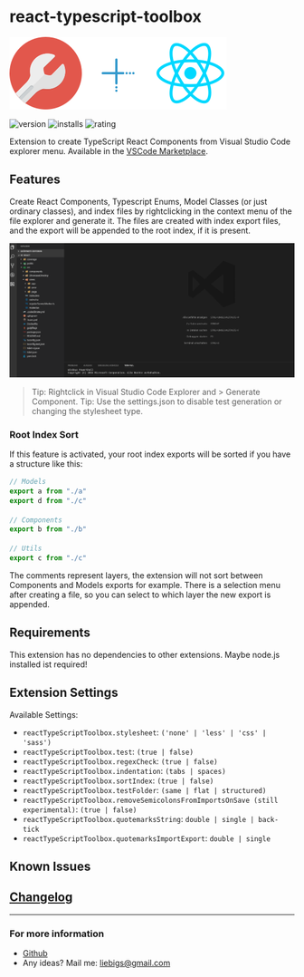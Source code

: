 # react-typescript-toolbox

![tool](images/logo.png)![plus](images/plus.png)![react](images/react.png)

![version](https://vsmarketplacebadge.apphb.com/version-short/svenliebig.react-typescript-toolbox.svg?style=flat-square)
![installs](https://vsmarketplacebadge.apphb.com/installs-short/svenliebig.react-typescript-toolbox.svg?style=flat-square)
![rating](https://vsmarketplacebadge.apphb.com/rating-short/svenliebig.react-typescript-toolbox.svg?style=flat-square)

Extension to create TypeScript React Components from Visual Studio Code explorer menu. Available in the [VSCode Marketplace](https://marketplace.visualstudio.com/items?itemName=svenliebig.react-typescript-toolbox#overview).

## Features

Create React Components, Typescript Enums, Model Classes (or just ordinary classes), and index files by rightclicking in the context menu of the file explorer and generate it. The files are created with index export files, and the export will be appended to the root index, if it is present.

![tool](images/showcase.gif)

> Tip: Rightclick in Visual Studio Code Explorer and > Generate Component.
> Tip: Use the settings.json to disable test generation or changing the stylesheet type.

### Root Index Sort

If this feature is activated, your root index exports will be sorted if you have a structure like this:

```typescript
// Models
export a from "./a"
export d from "./c"

// Components
export b from "./b"

// Utils
export c from "./c"
```

The comments represent layers, the extension will not sort between Components and Models exports for example. There is a selection menu after creating a file, so you can select to which layer the new export is appended. 

## Requirements

This extension has no dependencies to other extensions. Maybe node.js installed ist required!

## Extension Settings

Available Settings:

* `reactTypeScriptToolbox.stylesheet`: `('none' | 'less' | 'css' | 'sass')`
* `reactTypeScriptToolbox.test`: `(true | false)`
* `reactTypeScriptToolbox.regexCheck`: `(true | false)`
* `reactTypeScriptToolbox.indentation`: `(tabs | spaces)`
* `reactTypeScriptToolbox.sortIndex`: `(true | false)`
* `reactTypeScriptToolbox.testFolder`: `(same | flat | structured)`
* `reactTypeScriptToolbox.removeSemicolonsFromImportsOnSave (still experimental)`: `(true | false)`
* `reactTypeScriptToolbox.quotemarksString`: `double | single | back-tick`
* `reactTypeScriptToolbox.quotemarksImportExport`: `double | single`

## Known Issues

## [Changelog](https://github.com/Sly321/react-typescript-toolbox/blob/master/CHANGELOG.md)

-----------------------------------------------------------------------

### For more information

* [Github](https://github.com/Sly321/react-typescript-toolbox)
* Any ideas? Mail me: liebigs@gmail.com